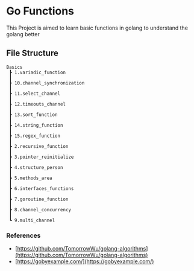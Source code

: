 # Go Functions

This Project is aimed to learn basic functions in golang to understand the golang better 


## File Structure


```
Basics
 ┣ 1.variadic_function
 ┃ 
 ┣ 10.channel_synchronization
 ┃ 
 ┣ 11.select_channel
 ┃ 
 ┣ 12.timeouts_channel
 ┃ 
 ┣ 13.sort_function
 ┃ 
 ┣ 14.string_function
 ┃
 ┣ 15.regex_function
 ┃ 
 ┣ 2.recursive_function
 ┃ 
 ┣ 3.pointer_reinitialize
 ┃ 
 ┣ 4.structure_person
 ┃ 
 ┣ 5.methods_area
 ┃ 
 ┣ 6.interfaces_functions
 ┃ 
 ┣ 7.goroutine_function
 ┃ 
 ┣ 8.channel_concurrency
 ┃ 
 ┗ 9.multi_channel
 ```


### References

* [https://github.com/TomorrowWu/golang-algorithms](https://github.com/TomorrowWu/golang-algorithms) 
* [https://gobyexample.com/](https://gobyexample.com/)